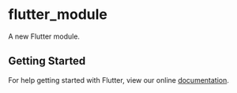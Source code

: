 # flutter_module

A new Flutter module.

## Getting Started

For help getting started with Flutter, view our online
[documentation](https://flutter.io/).
